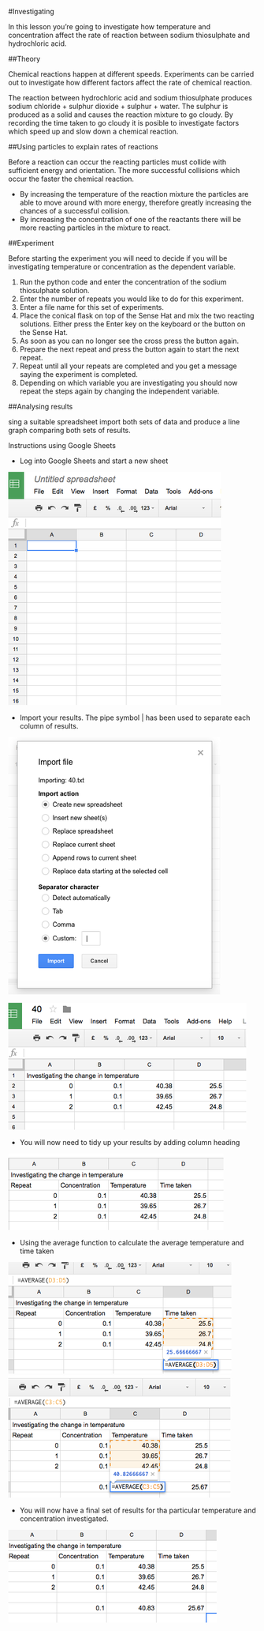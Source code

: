 #Investigating 

In this lesson you’re going to investigate how temperature and concentration affect the rate of reaction between sodium thiosulphate and hydrochloric acid.

##Theory 

Chemical reactions happen at different speeds.  Experiments can be carried out to investigate how different factors affect the rate of chemical reaction. 

The reaction between hydrochloric acid and sodium thiosulphate produces sodium chloride + sulphur dioxide + sulphur + water.  The sulphur is produced as a solid and causes the reaction mixture to go cloudy.
By recording the time taken to go cloudy it is posible to investigate factors which speed up and slow down a chemical reaction.

##Using particles to explain rates of reactions

Before a reaction can occur the reacting particles must collide with sufficient energy and orientation.  The more successful collisions which occur the faster the chemical reaction.

- By increasing the temperature of the reaction mixture the particles are able to move around with more energy, therefore greatly increasing the chances of a successful collision.
- By increasing the concentration of one of the reactants there will be more reacting particles in the mixture to react.


##Experiment  

Before starting the experiment you will need to decide if you will be investigating temperature or concentration as the dependent variable.

1. Run the python code and enter the concentration of the sodium thiosulphate solution.
1. Enter the number of repeats you would like to do for this experiment.
1. Enter a file name for this set of experiments.
1. Place the conical flask on top of the Sense Hat and mix the two reacting solutions.  Either press the Enter key on the keyboard or the button on the Sense Hat.
1. As soon as you can no longer see the cross press the button again.
1. Prepare the next repeat and press the button again to start the next repeat.
1. Repeat until all your repeats are completed and you get a message saying the experiment is completed.
1. Depending on which variable you are investigating you should now repeat the steps again by changing the independent variable.

##Analysing results

sing a suitable spreadsheet import both sets of data and produce a line graph comparing both sets of results.  

Instructions using Google Sheets

- Log into Google Sheets and start a new sheet

![spread_sheet](images/spread_sheet.png)

- Import your results. The pipe symbol | has been used to separate each column of results.

![import1](images/import.png)

![results](images/results.png)

- You will now need to tidy up your results by adding column heading

![tidy_results](images/neat_results.png)

- Using the average function to calculate the average temperature and time taken

![average_time](images/average.png)
![average_temp](images/average_temp.png)

- You will now have a final set of results for tha particular temperature and concentration investigated.

![final_result](images/final_result.png)

